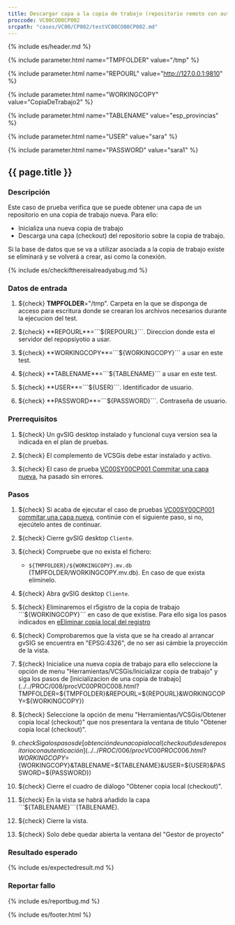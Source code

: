 ```yaml
---
title: Descargar capa a la copia de trabajo (repositorio remoto con autorización).
proccode: VC00CO00CP002
srcpath: "casos/VC00/CP002/testVC00CO00CP002.md"
---
```


{% include es/header.md %}

{% include parameter.html name="TMPFOLDER" value="/tmp" %}

{% include parameter.html name="REPOURL" value="http://127.0.0.1:9810" %}

{% include parameter.html name="WORKINGCOPY" value="CopiaDeTrabajo2" %}

{% include parameter.html name="TABLENAME" value="esp_provincias" %}

{% include parameter.html name="USER" value="sara" %}

{% include parameter.html name="PASSWORD" value="sara1" %}


## {{ page.title }}

### Descripción

Este caso de prueba verifica que se puede obtener una capa de un repositorio en una copia de trabajo nueva. Para ello:
* Inicializa una nueva copia de trabajo
* Descarga una capa (checkout) del repositorio sobre la copia de trabajo.

Si la base de datos que se va a utilizar asociada a la copia de 
trabajo existe se eliminará y se volverá a crear, asi como la conexión.

{% include es/checkifthereisalreadyabug.md %}

### Datos de entrada

1. ${check} **TMPFOLDER**="/tmp". Carpeta en la que se disponga de acceso para escritura donde
   se crearan los archivos necesarios durante la ejecucion del test.

2. ${check} **REPOURL**=```${REPOURL}```. Direccion donde esta el servidor del repopsiyotio a usar.

3. ${check} **WORKINGCOPY**=```${WORKINGCOPY}``` a usar en este test. 

4. ${check} **TABLENAME**=```${TABLENAME}``` a usar en este test. 

5. ${check} **USER**=```${USER}```. Identificador de usuario.

6. ${check} **PASSWORD**=```${PASSWORD}```. Contraseña de usuario.

### Prerrequisitos

1. ${check} Un gvSIG desktop instalado y funcional cuya version sea la indicada en el plan de pruebas.

2. ${check} El complemento de VCSGis debe estar instalado y activo.

3. ${check} El caso de prueba [VC00SY00CP001 Commitar una capa nueva](../../SY00/CP001/testVC00SY00CP001.md),
   ha pasado sin errores. 

### Pasos

1. ${check} Si acaba de ejecutar el caso de pruebas 
   [VC00SY00CP001 commitar una capa nueva](../../SY00/CP001/testVC00SY00CP001.md), 
   continúe con el siguiente paso, si no, ejecútelo antes de continuar. 
   
2. ${check} Cierre gvSIG desktop ```Cliente```.

3. ${check} Compruebe que no exista el fichero:
   * ```${TMPFOLDER}/${WORKINGCOPY}.mv.db``` (TMPFOLDER/WORKINGCOPY.mv.db).
   En caso de que exista elimínelo.

4. ${check} Abra gvSIG desktop ```Cliente```.

5. ${check} Eliminaremos el r5gistro de la copia de trabajo ```${WORKINGCOPY}``` en caso de que existise.
   Para ello siga los pasos indicados en 
   [eEliminar copia local del registro](../../PROC/019/procVC00PROC019.html?&WORKINGCOPY=${WORKINGCOPY})

6. ${check} Comprobaremos que la vista que se ha creado al arrancar gvSIG se encuentra en "EPSG:4326", de no ser asi cámbie la proyección de la vista.

7. ${check} Inicialice una nueva copia de trabajo para ello seleccione la opción de 
   menu "Herramientas/VCSGis/Inicializar copia de trabajo" y siga los pasos de 
   [inicializacion de una copia de trabajo](../../PROC/008/procVC00PROC008.html?TMPFOLDER=${TMPFOLDER}&REPOURL=${REPOURL}&WORKINGCOPY=${WORKINGCOPY})

8. ${check} Seleccione la opción de menu "Herramientas/VCSGis/Obtener copia local (checkout)" que nos 
   presentara la ventana de titulo "Obtener copia local (checkout)".

9. ${check} Siga los pasos de 
   [obtención de una copia local (checkout) desde repositorio con autenticación](../../PROC/006/procVC00PROC006.html?WORKINGCOPY=${WORKINGCOPY}&TABLENAME=${TABLENAME}&USER=${USER}&PASSWORD=${PASSWORD})

10. ${check} Cierre el cuadro de diálogo "Obtener copia local (checkout)".

11. ${check} En la vista se habrá añadido la capa ```${TABLENAME}```(TABLENAME).

12. ${check} Cierre la vista.

13. ${check} Solo debe quedar abierta la ventana del "Gestor de proyecto"

### Resultado esperado

{% include es/expectedresult.md %}

### Reportar fallo

{% include es/reportbug.md %}

{% include es/footer.html %}
